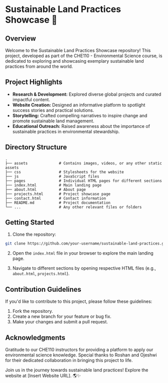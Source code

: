# Sustainable Land Practices Showcase 🌿

## Overview

Welcome to the Sustainable Land Practices Showcase repository! This project, developed as part of the CHE110 - Environmental Science course, is dedicated to exploring and showcasing exemplary sustainable land practices from around the world.

## Project Highlights

- **Research & Development:** Explored diverse global projects and curated impactful content.
- **Website Creation:** Designed an informative platform to spotlight success stories and practical solutions.
- **Storytelling:** Crafted compelling narratives to inspire change and promote sustainable land management.
- **Educational Outreach:** Raised awareness about the importance of sustainable practices in environmental stewardship.

## Directory Structure

```plaintext
.
├── assets              # Contains images, videos, or any other static assets
├── css                 # Stylesheets for the website
├── js                  # JavaScript files
├── pages               # Individual HTML pages for different sections
├── index.html          # Main landing page
├── about.html          # About page
├── projects.html       # Project showcase page
├── contact.html        # Contact information
├── README.md           # Project documentation
└── ...                 # Any other relevant files or folders
```

## Getting Started

1. Clone the repository:

```bash
git clone https://github.com/your-username/sustainable-land-practices.git
```

2. Open the `index.html` file in your browser to explore the main landing page.

3. Navigate to different sections by opening respective HTML files (e.g., `about.html`, `projects.html`).

## Contribution Guidelines

If you'd like to contribute to this project, please follow these guidelines:

1. Fork the repository.
2. Create a new branch for your feature or bug fix.
3. Make your changes and submit a pull request.

## Acknowledgments

Gratitude to our CHE110 instructors for providing a platform to apply our environmental science knowledge. Special thanks to Roshan and Ojeshwi for their dedicated collaboration in bringing this project to life.

Join us in the journey towards sustainable land practices! Explore the website at [Insert Website URL]. 🌎✨
